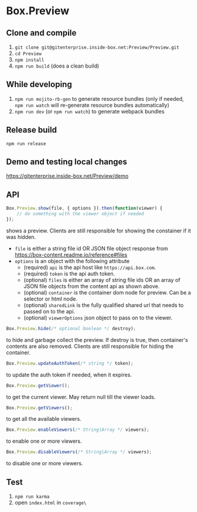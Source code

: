 Box.Preview
============

Clone and compile
-----------------
1. `git clone git@gitenterprise.inside-box.net:Preview/Preview.git`
2. `cd Preview`
3. `npm install`
4. `npm run build` (does a clean build)


While developing
----------------
1. `npm run mojito-rb-gen` to generate resource bundles (only if needed, `npm run watch` will re-generate resource bundles automatically)
2. `npm run dev` (or `npm run watch`) to generate webpack bundles


Release build
--------------
`npm run release`


Demo and testing local changes
------------------------------
https://gitenterprise.inside-box.net/Preview/demo


API
---

```javascript
Box.Preview.show(file, { options }).then(function(viewer) {
    // do something with the viewer object if needed
});
```
shows a preview. Clients are still responsible for showing the constainer if it was hidden.

* `file` is either a string file id OR JSON file object response from https://box-content.readme.io/reference#files
* `options` is an object with the following attribute
  * (required) `api` is the api host like `https://api.box.com`.
  * (required) `token` is the api auth token.
  * (optional) `files` is either an array of string file ids OR an array of JSON file objects from the content api as shown above.
  * (optional) `container` is the container dom node for preview. Can be a selector or html node.
  * (optional) `sharedLink` is the fully qualified shared url that needs to passed on to the api.
  * (optional) `viewerOptions` json object to pass on to the viewer.

```javascript
Box.Preview.hide(/* optional boolean */ destroy);
```
to hide and garbage collect the preview. If destroy is true, then container's contents are also removed. Clients are still responsible for hiding the container.


```javascript
Box.Preview.updateAuthToken(/* string */ token);
```
to update the auth token if needed, when it expires.

```javascript
Box.Preview.getViewer();
```
to get the current viewer. May return null till the viewer loads.

```javascript
Box.Preview.getViewers();
```
to get all the available viewers.

```javascript
Box.Preview.enableViewers(/* String|Array */ viewers);
```
to enable one or more viewers.

```javascript
Box.Preview.disableViewers(/* String|Array */ viewers);
```
to disable one or more viewers.

Test
----

1. `npm run karma`
2. open `index.html` in `coverage\`
